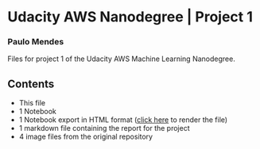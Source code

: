 # Udacity AWS Nanodegree | Project 1
### Paulo Mendes ###

Files for project 1 of the Udacity AWS Machine Learning Nanodegree.

## Contents ##
* This file
* 1 Notebook
* 1 Notebook export in HTML format ([click here](https://htmlpreview.github.io/?https://github.com/pcmendes1973/Udacity-AWS-Nanodegree---Project-1/blob/main/project_notebook.html) to render the file)
* 1 markdown file containing the report for the project
* 4 image files from the original repository
